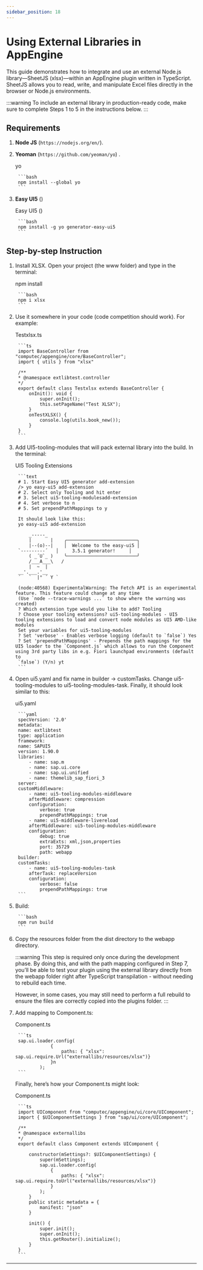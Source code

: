 ```yaml
---
sidebar_position: 18
---
```


# Using External Libraries in AppEngine

This guide demonstrates how to integrate and use an external Node.js library—SheetJS (xlsx)—within an AppEngine plugin written in TypeScript. SheetJS allows you to read, write, and manipulate Excel files directly in the browser or Node.js environments.

:::warning
    To include an external library in production-ready code, make sure to complete Steps 1 to 5 in the instructions below.
:::

## Requirements

1. **Node JS** (`https://nodejs.org/en/`).
2. **Yeoman** (`https://github.com/yeoman/yo`) .

    yo

        ```bash
        npm install --global yo
        ```

3. **Easy UI5** ()

    Easy UI5 ()

        ```bash
        npm install -g yo generator-easy-ui5
        ```

## Step-by-step Instruction

1. Install XLSX. Open your project (the www folder) and type in the terminal:

    npm install

        ```bash
        npm i xlsx
        ```

2. Use it somewhere in your code (code competition should work). For example:

    Testxlsx.ts

        ```ts
        import BaseController from "computec/appengine/core/BaseController";
        import { utils } from "xlsx"
        
        /**
        * @namespace extlibtest.controller
        */
        export default class Testxlsx extends BaseController {
            onInit(): void {
                super.onInit();
                this.setPageName("Test XLSX");
            }
            onTestXLSX() {
                console.log(utils.book_new());
            }
        }
        ```

3. Add UI5-tooling-modules that will pack external library into the build. In the terminal:

    UI5 Tooling Extensions

        ```text
        # 1. Start Easy UI5 generator add-extension
        /> yo easy-ui5 add-extension
        # 2. Select only Tooling and hit enter
        # 3. Select ui5-tooling-modulesadd-extension
        # 4. Set verbose to n
        # 5. Set prependPathMappings to y
        
        It should look like this:
        yo easy-ui5 add-extension
        
            _-----_
            |       |    ╭──────────────────────────╮
            |--(o)--|    │  Welcome to the easy-ui5 │
        `---------´   │     3.5.1 generator!     │
            ( _´U`_ )    ╰──────────────────────────╯
            /___A___\   /
            |  ~  |
        __'.___.'__
        ´   `  |° ´ Y `
        
        (node:40568) ExperimentalWarning: The Fetch API is an experimental feature. This feature could change at any time
        (Use `node --trace-warnings ...` to show where the warning was created)
        ? Which extension type would you like to add? Tooling
        ? Choose your tooling extensions? ui5-tooling-modules - UI5 tooling extensions to load and convert node modules as UI5 AMD-like modules
        Set your variables for ui5-tooling-modules
        ? Set 'verbose' - Enables verbose logging (default to `false`) Yes
        ? Set 'prependPathMappings' - Prepends the path mappings for the UI5 loader to the `Component.js` which allows to run the Component using 3rd party libs in e.g. Fiori launchpad environments (default to
        `false`) (Y/n) yt
        ```

4. Open ui5.yaml and fix name in builder → customTasks. Change ui5-tooling-modules to ui5-tooling-modules-task. Finally, it should look similar to this:

    ui5.yaml

        ```yaml
        specVersion: '2.0'
        metadata:
        name: extlibtest
        type: application
        framework:
        name: SAPUI5
        version: 1.90.0
        libraries:
            - name: sap.m
            - name: sap.ui.core
            - name: sap.ui.unified
            - name: themelib_sap_fiori_3
        server:
        customMiddleware:
            - name: ui5-tooling-modules-middleware
            afterMiddleware: compression
            configuration:
                verbose: true
                prependPathMappings: true
            - name: ui5-middleware-livereload
            afterMiddleware: ui5-tooling-modules-middleware
            configuration:
                debug: true
                extraExts: xml,json,properties
                port: 35729
                path: webapp
        builder:
        customTasks:
            - name: ui5-tooling-modules-task
            afterTask: replaceVersion
            configuration:
                verbose: false
                prependPathMappings: true
        ```

5. Build:

        ```bash
        npm run build
        ```

6. Copy the resources folder from the dist directory to the webapp directory.

    :::warning
    This step is required only once during the development phase. By doing this, and with the path mapping configured in Step 7, you’ll be able to test your plugin using the external library directly from the webapp folder right after TypeScript transpilation - without needing to rebuild each time.

    However, in some cases, you may still need to perform a full rebuild to ensure the files are correctly copied into the plugins folder.
    :::

7. Add mapping to Component.ts:

    Component.ts

        ```ts
        sap.ui.loader.config(
                    {
                        paths: { "xlsx": sap.ui.require.Url("externallibs/resources/xlsx")}
                    }n
                );
        ```

    Finally, here’s how your Component.ts might look:

    Component.ts

        ```ts
        import UIComponent from "computec/appengine/ui/core/UIComponent";
        import { $UIComponentSettings } from "sap/ui/core/UIComponent";
        
        /**
        * @namespace externallibs
        */
        export default class Component extends UIComponent {
        
            constructor(mSettings?: $UIComponentSettings) {
                super(mSettings);
                sap.ui.loader.config(
                    {
                        paths: { "xlsx": sap.ui.require.toUrl("externallibs/resources/xlsx")}
                    }
                );
            }
            public static metadata = {
                manifest: "json"
            }
        
            init() {
                super.init();
                super.onInit();
                this.getRouter().initialize();
            }
        }
        ```

---
